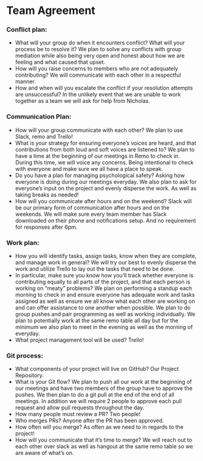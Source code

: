 # Team Agreement

### Conflict plan: 
- What will your group do when it encounters conflict? What will your process be to resolve it? We plan to solve any conflicts with group mediation while also being very open and honest about how we are feeling and what caused that upset. 
- How will you raise concerns to members who are not adequately contributing? We will communicate with each other in a respectful manner.
- How and when will you escalate the conflict if your resolution attempts are unsuccessful? In the unlikely event that we are unable to work together as a team we will ask for help from Nicholas.

### Communication Plan:
- How will your group communicate with each other? We plan to use Slack, remo and Trello!
- What is your strategy for ensuring everyone’s voices are heard, and that contributions from both loud and soft voices are listened to?  We plan to have a time at the beginning of our meetings in Remo to check in. During this time, we will voice any concerns. Being intentional to check with everyone and make sure we all have a place to speak.
- Do you have a plan for managing psychological safety? Asking how everyone is doing during our meetings everyday. We also plan to ask for everyone’s input on the project and evenly disperse the work. As well as taking breaks as needed!
- How will you communicate after hours and on the weekend? Slack will be our primary form of communication after hours and on the weekends. We will make sure every team member has Slack downloaded on their phone and notifications setup. And no requirement for responses after 6pm.

### Work plan: 
- How you will identify tasks, assign tasks, know when they are complete, and manage work in general?  We will try our best to evenly disperse the work and utilize Trello to lay out the tasks that need to be done.
- In particular, make sure you know how you’ll track whether everyone is contributing equally to all parts of the project, and that each person is working on “meaty” problems? We plan on performing a standup each morning to check in and ensure everyone has adequate work and tasks assigned as well as ensure we all know what each other are working on and can offer assistance to one another when possible. We plan to do group pushes and pair programming as well as working individually. We plan to potentially work at the same remo table all day but for the minimum we also plan to meet in the evening as well as the morning of everyday. 
- What project management tool will be used? Trello!

### Git process: 
- What components of your project will live on GitHub? Our Project Repository. 
- What is your Git flow? We plan to push all our work at the beginning of our meetings and have two members of the group have to approve the pushes. We then plan to do a git pull at the end of the end of all meetings. In addition we will require 2 people to approve each pull request and allow pull requests throughout the day.
- How many people must review a PR? Two people!
- Who merges PRs? Anyone after the PR has been approved.
- How often will you merge? As often as we need to in regards to the project!
- How will you communicate that it’s time to merge? We will reach out to each other over slack as well as hangout at the same remo table so we are aware of what’s on.

